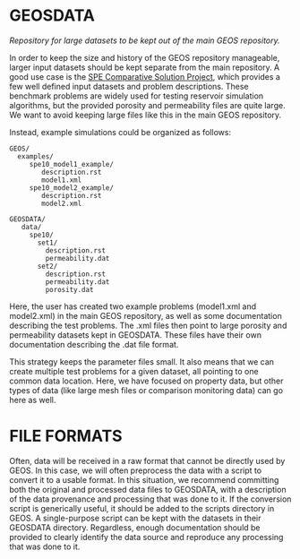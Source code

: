 # GEOSDATA

_Repository for large datasets to be kept out of the main GEOS repository._

In order to keep the size and history of the GEOS repository manageable, larger input datasets should be kept separate from the main repository.  A good use case is the [SPE Comparative Solution Project](http://www.spe.org/web/csp/index.html), which provides a few well defined input datasets and problem descriptions.  These benchmark problems are widely used for testing reservoir simulation algorithms, but the provided porosity and permeability files are quite large.  We want to avoid keeping large files like this in the main GEOS repository.  

Instead, example simulations could be organized as follows:

```
GEOS/
  examples/
     spe10_model1_example/
        description.rst
        model1.xml
     spe10_model2_example/
        description.rst
        model2.xml 
        
GEOSDATA/
   data/
     spe10/
       set1/
         description.rst
         permeability.dat
       set2/
         description.rst
         permeability.dat
         porosity.dat
```

Here, the user has created two example problems (model1.xml and model2.xml) in the main GEOS repository, as well as some documentation describing the test problems.  The .xml files then point to large porosity and permeability datasets kept in GEOSDATA.  These files have their own documentation describing the .dat file format.

This strategy keeps the parameter files small.  It also means that we can create multiple test problems for a given dataset, all pointing to one common data location.  Here, we have focused on property data, but other types of data (like large mesh files or comparison monitoring data) can go here as well.

# FILE FORMATS #

Often, data will be received in a raw format that cannot be directly used by GEOS.  In this case, we will often preprocess the data with a script to convert it to a usable format.  In this situation, we recommend committing both the original and processed data files to GEOSDATA, with a description of the data provenance and processing that was done to it.  If the conversion script is generically useful, it should be added to the scripts directory in GEOS.  A single-purpose script can be kept with the datasets in their GEOSDATA directory.  Regardless, enough documentation should be provided to clearly identify the data source and reproduce any processing that was done to it.
  
